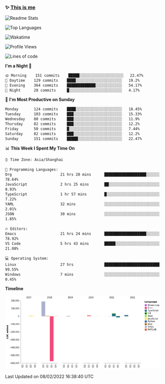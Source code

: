 <!--

**icyzeroice/icyzeroice** is a ✨ _special_ ✨ repository because its `README.md` (this file) appears on your GitHub profile.

Here are some ideas to get you started:

- 🔭 I’m currently working on ...
- 🌱 I’m currently learning ...
- 👯 I’m looking to collaborate on ...
- 🤔 I’m looking for help with ...
- 💬 Ask me about ...
- 📫 How to reach me: ...
- 😄 Pronouns: ...
- ⚡ Fun fact: ...

-->

### ✨ [This is me](https://shakugan.fandom.com/wiki/Serment)

![Readme Stats](https://github-readme-stats.vercel.app/api?username=icyzeroice)

![Top Languages](https://github-readme-stats.vercel.app/api/top-langs/?username=icyzeroice&exclude_repo=scutie2015-digimon&layout=compact&langs_count=5)

![Wakatime](https://github-readme-stats.vercel.app/api/wakatime?username=icyzeroice)

<!--START_SECTION:waka-->
![Profile Views](http://img.shields.io/badge/Profile%20Views-19-blue)

![Lines of code](https://img.shields.io/badge/From%20Hello%20World%20I%27ve%20Written--307%20Thousand%20lines%20of%20code-blue)

**I'm a Night 🦉** 

```text
🌞 Morning    151 commits    █████░░░░░░░░░░░░░░░░░░░░   22.47% 
🌆 Daytime    129 commits    ████░░░░░░░░░░░░░░░░░░░░░   19.2% 
🌃 Evening    364 commits    █████████████░░░░░░░░░░░░   54.17% 
🌙 Night      28 commits     █░░░░░░░░░░░░░░░░░░░░░░░░   4.17%

```
📅 **I'm Most Productive on Sunday** 

```text
Monday       124 commits    ████░░░░░░░░░░░░░░░░░░░░░   18.45% 
Tuesday      103 commits    ███░░░░░░░░░░░░░░░░░░░░░░   15.33% 
Wednesday    80 commits     ███░░░░░░░░░░░░░░░░░░░░░░   11.9% 
Thursday     82 commits     ███░░░░░░░░░░░░░░░░░░░░░░   12.2% 
Friday       50 commits     █░░░░░░░░░░░░░░░░░░░░░░░░   7.44% 
Saturday     82 commits     ███░░░░░░░░░░░░░░░░░░░░░░   12.2% 
Sunday       151 commits    █████░░░░░░░░░░░░░░░░░░░░   22.47%

```


📊 **This Week I Spent My Time On** 

```text
⌚︎ Time Zone: Asia/Shanghai

💬 Programming Languages: 
Org                      21 hrs 20 mins      ███████████████████░░░░░░   78.64% 
JavaScript               2 hrs 25 mins       ██░░░░░░░░░░░░░░░░░░░░░░░   8.93% 
TypeScript               1 hr 57 mins        █░░░░░░░░░░░░░░░░░░░░░░░░   7.22% 
YAML                     32 mins             ░░░░░░░░░░░░░░░░░░░░░░░░░   2.01% 
JSON                     30 mins             ░░░░░░░░░░░░░░░░░░░░░░░░░   1.85%

🔥 Editors: 
Emacs                    21 hrs 24 mins      ███████████████████░░░░░░   78.92% 
VS Code                  5 hrs 43 mins       █████░░░░░░░░░░░░░░░░░░░░   21.08%

💻 Operating System: 
Linux                    27 hrs              █████████████████████████   99.55% 
Windows                  7 mins              ░░░░░░░░░░░░░░░░░░░░░░░░░   0.45%

```

**Timeline**

![Chart not found](https://raw.githubusercontent.com/icyzeroice/icyzeroice/main/charts/bar_graph.png) 


 Last Updated on 08/02/2022 16:38:40 UTC
<!--END_SECTION:waka-->

<!--

### Related
- https://github.com/abhisheknaiidu/awesome-github-profile-readme
- https://github.com/coderjojo/creative-profile-readme
- https://github.com/elangosundar/awesome-README-templates
- https://github.com/durgeshsamariya/awesome-github-profile-readme-templates
- https://github.com/anmol098/waka-readme-stats

-->
